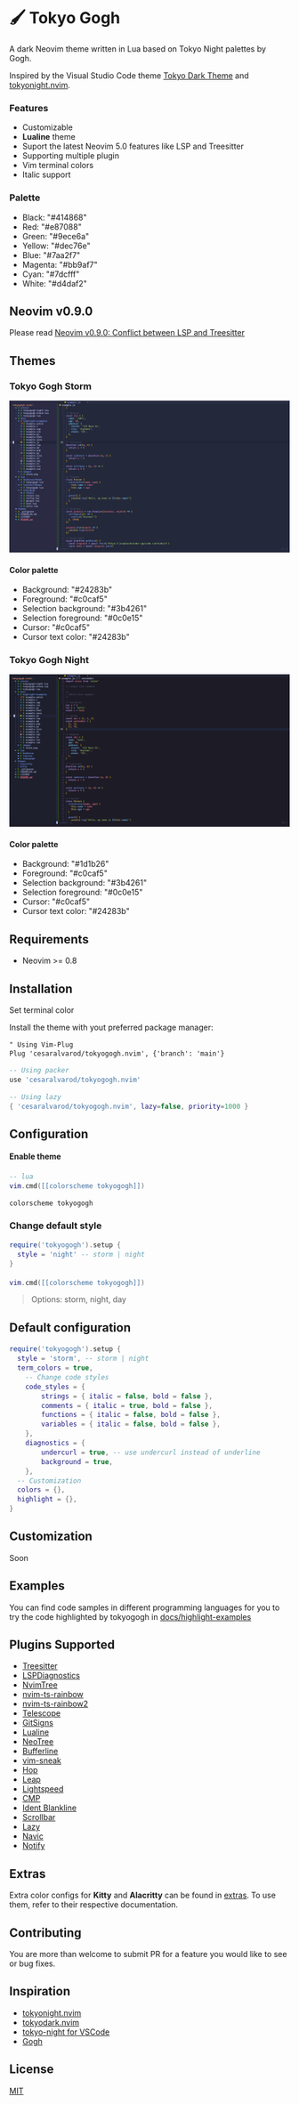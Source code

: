 # 🖌️ Tokyo Gogh

A dark Neovim theme written in Lua based on Tokyo Night palettes by Gogh.

Inspired by the Visual Studio Code theme [Tokyo Dark Theme](https://marketplace.visualstudio.com/items?itemName=Avetis.tokyo-night) and [tokyonight.nvim](https://github.com/folke/tokyonight.nvim).

### Features

- Customizable
- **Lualine** theme
- Suport the latest Neovim 5.0 features like LSP and Treesitter
- Supporting multiple plugin
- Vim terminal colors
- Italic support

### Palette

- Black: "#414868"
- Red: "#e87088"
- Green: "#9ece6a"
- Yellow: "#dec76e"
- Blue: "#7aa2f7"
- Magenta: "#bb9af7"
- Cyan: "#7dcfff"
- White: "#d4daf2"

## Neovim v0.9.0

Please read [Neovim v0.9.0: Conflict between LSP and Treesitter](https://github.com/cesaralvarod/tokyogogh.nvim/discussions/2)

## Themes

### Tokyo Gogh Storm

![Tokyo Gogh Storm Screenshot](./docs/images/storm.png)

#### Color palette

- Background: "#24283b"
- Foreground: "#c0caf5"
- Selection background: "#3b4261"
- Selection foreground: "#0c0e15"
- Cursor: "#c0caf5"
- Cursor text color: "#24283b"

### Tokyo Gogh Night

![Tokyo Gogh Night Screenshot](./docs/images/night.png)

#### Color palette

- Background: "#1d1b26"
- Foreground: "#c0caf5"
- Selection background: "#3b4261"
- Selection foreground: "#0c0e15"
- Cursor: "#c0caf5"
- Cursor text color: "#24283b"

## Requirements

- Neovim >= 0.8

## Installation

Set terminal color

Install the theme with yout preferred package manager:

```vim
" Using Vim-Plug
Plug 'cesaralvarod/tokyogogh.nvim', {'branch': 'main'}
```

```lua
-- Using packer
use 'cesaralvarod/tokyogogh.nvim'
```

```lua
-- Using lazy
{ 'cesaralvarod/tokyogogh.nvim', lazy=false, priority=1000 }
```

## Configuration

#### Enable theme

```lua
-- lua
vim.cmd([[colorscheme tokyogogh]])
```

```vim
colorscheme tokyogogh
```

### Change default style

```lua
require('tokyogogh').setup {
  style = 'night' -- storm | night
}

vim.cmd([[colorscheme tokyogogh]])
```

> Options: storm, night, day

## Default configuration

```lua
require('tokyogogh').setup {
  style = 'storm', -- storm | night
  term_colors = true,
	-- Change code styles
	code_styles = {
		strings = { italic = false, bold = false },
		comments = { italic = true, bold = false },
		functions = { italic = false, bold = false },
		variables = { italic = false, bold = false },
	},
	diagnostics = {
		undercurl = true, -- use undercurl instead of underline
		background = true,
	},
  -- Customization
  colors = {},
  highlight = {},
}
```

## Customization

Soon

## Examples

You can find code samples in different programming languages for you to try the code highlighted by tokyogogh in [docs/highlight-examples](./docs/highlight-examples)

## Plugins Supported

- [Treesitter](https://github.com/nvim-treesitter/nvim-treesitter)
- [LSPDiagnostics](https://neovim.io/doc/user/lsp.html)
- [NvimTree](https://github.com/kyazdani42/nvim-tree.lua)
- [nvim-ts-rainbow](https://github.com/p00f/nvim-ts-rainbow)
- [nvim-ts-rainbow2](https://github.com/HiPhish/nvim-ts-rainbow2)
- [Telescope](https://github.com/nvim-telescope/telescope.nvim)
- [GitSigns](https://github.com/lewis6991/gitsigns.nvim)
- [Lualine](https://github.com/hoob3rt/lualine.nvim)
  <!-- - [WhichKey](https://github.com/folke/which-key.nvim) -->
  <!-- - [Dashboard](https://github.com/glepnir/dashboard-nvim) -->
  <!-- - [GitGutter](https://github.com/airblade/vim-gitgutter) -->
  <!-- - [VimFugitive](https://github.com/tpope/vim-fugitive) -->
- [NeoTree](https://github.com/nvim-neo-tree/neo-tree.nvim)
- [Bufferline](https://github.com/akinsho/bufferline.nvim)
  <!-- - [DiffView](https://github.com/sindrets/diffview.nvim) -->
- [vim-sneak](https://github.com/justinmk/vim-sneak)
- [Hop](https://github.com/phaazon/hop.nvim)
- [Leap](https://github.com/ggandor/leap.nvim)
- [Lightspeed](https://github.com/ggandor/lightspeed.nvim)
- [CMP](https://github.com/hrsh7th/nvim-cmp)
- [Ident Blankline](https://github.com/lukas-reineke/indent-blankline.nvim)
- [Scrollbar](https://github.com/petertriho/nvim-scrollbar)
- [Lazy](https://github.com/folke/lazy.nvim)
  <!-- - [Mini](https://github.com/echasnovski/mini.nvim) -->
- [Navic](https://github.com/SmiteshP/nvim-navic)
  <!-- - [Barbecue](https://github.com/utilyre/barbecue.nvim) -->
- [Notify](https://github.com/rcarrina/nvim-notify)
  <!-- - [Neotest](https://github.com/nvim-neotest/neotest) -->

## Extras

Extra color configs for **Kitty** and **Alacritty** can be found in [extras](./extras). To use them, refer to their respective documentation.

## Contributing

You are more than welcome to submit PR for a feature you would like to see or bug fixes.

## Inspiration

- [tokyonight.nvim](https://github.com/folke/tokyonight.nvim)
- [tokyodark.nvim](https://github.com/tiagovla/tokyodark.nvim)
- [tokyo-night for VSCode](https://marketplace.visualstudio.com/items?itemName=Avetis.tokyo-night)
- [Gogh](https://gogh-co.github.io/)

## License

[MIT](./LICENSE)
